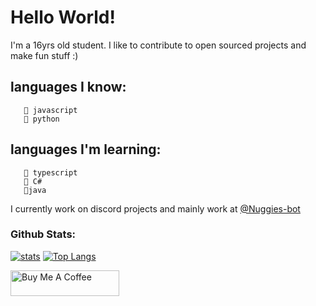 # Hello World!

I'm a 16yrs old student. I like to contribute to open sourced projects and make fun stuff :)

## languages I know:
       🍎 javascript
       🍟 python
## languages I'm learning: 
       🍔 typescript
       🍦 C#
       🥓java



I currently work on discord projects and mainly work at <a href = "https://github.com/Nuggies-bot"> @Nuggies-bot </a>



### Github Stats:

[![stats](https://github-readme-stats.vercel.app/api?username=Assassin-1234&show_icons=true&layout-compact&theme=tokyonight&&hide_border=true&count_private=true&include_all_commits=true)](https://www.youtube.com/watch?v=dQw4w9WgXcQ) [![Top Langs](https://github-readme-stats.vercel.app/api/top-langs/?username=anuraghazra&show_icons=true&layout=compact&theme=tokyonight&&hide_border=true)](https://www.youtube.com/watch?v=dQw4w9WgXcQ)

<a href="https://www.buymeacoffee.com/AssassiN1234" target="_blank"><img src="https://cdn.buymeacoffee.com/buttons/default-orange.png" alt="Buy Me A Coffee" height="41" width="174"></a>
